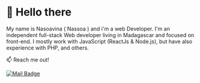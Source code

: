 # 👋 Hello there

My name is Nasoavina ( Nassoa ) and i'm a web Developer.
I'm an independent full-stack Web developer living in Madagascar and focused on front-end. I mostly work with JavaScript (ReactJs & Node.js), but have also experience with PHP, and others.

:mailbox: Reach me out!

[![Mail Badge](https://img.shields.io/badge/-nasoavina-c0392b?style=for-the-badge&labelColor=c0392b&logo=gmail&logoColor=white)](mailto:nasoavina.m@gmail.com)